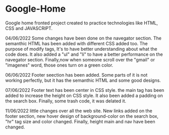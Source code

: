 # Google-Home
Google home fronted project created to practice technologies like HTML, CSS and JAVASCRIPT. 

04/06/2022
Some changes have been done on the navegator section. The semanthic HTML has been added with different CSS added too. The purpose of modify tags, It's to have better understanding about what the code does. It also added a "ul" and "li" to have a better performance on the navegator section. Finally,now when someone scroll over the "gmail" or "imagenes" word, those ones turn on a green color.

06/06/2022
Footer seection has been added. Some parts of it is not working perfectly, but it has the semanthic HTML and some good designs.

07/06/2022
Footer text has been center in CSS style. the main tag has been added to increase the height on CSS style. It also been added a padding on the search box. Finally, some trash code, it was delated it.

11/06/2022
little changes over all the web site. New links added on the footer section, new hover design of background-color on the search box, "hr" tag size and color changed. Finally, height main and nav have been changed.